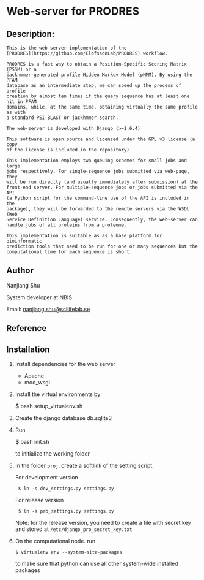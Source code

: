 # Web-server for PRODRES

## Description:
    This is the web-server implementation of the
    [PRODRES](https://github.com/ElofssonLab/PRODRES) workflow.

    PRODRES is a fast way to obtain a Position-Specific Scoring Matrix (PSSM) or a
    jackhmmer-generated profile Hidden Markov Model (pHMM). By using the PFAM
    database as an intermediate step, we can speed up the process of profile
    creation by almost ten times if the query sequence has at least one hit in PFAM
    domains, while, at the same time, obtaining virtually the same profile as with
    a standard PSI-BLAST or jackhmmer search.

    The web-server is developed with Django (>=1.6.4)

    This software is open source and licensed under the GPL v3 license (a copy
    of the license is included in the repository)

    This implementation employs two queuing schemes for small jobs and large
    jobs respectively. For single-sequence jobs submitted via web-page, they
    will be run directly (and usually immediately after submission) at the
    front-end server. For multiple-sequence jobs or jobs submitted via the API
    (a Python script for the command-line use of the API is included in the
    package), they will be forwarded to the remote servers via the WSDL (Web
    Service Definition Language) service. Consequently, the web-server can
    handle jobs of all proteins from a proteome. 

    This implementation is suitable as as a base platform for bioinformatic
    prediction tools that need to be run for one or many sequences but the
    computational time for each sequence is short.

## Author
Nanjiang Shu

System developer at NBIS

Email: nanjiang.shu@scilifelab.se

## Reference

## Installation

1. Install dependencies for the web server
    * Apache
    * mod\_wsgi

2. Install the virtual environments by 

    $ bash setup_virtualenv.sh

3. Create the django database db.sqlite3

4. Run 

    $ bash init.sh

    to initialize the working folder

5. In the folder `proj`, create a softlink of the setting script.

    For development version

        $ ln -s dev_settings.py settings.py

    For release version

        $ ln -s pro_settings.py settings.py

    Note: for the release version, you need to create a file with secret key
    and stored at `/etc/django_pro_secret_key.txt`

6.  On the computational node. run 

        $ virtualenv env --system-site-packages

    to make sure that python can use all other system-wide installed packages

